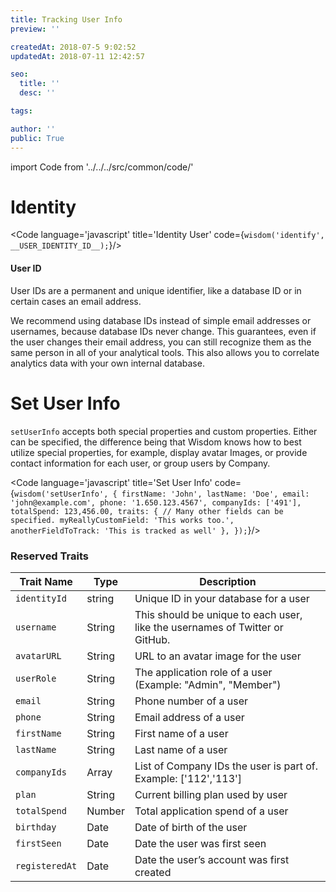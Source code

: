 ```yaml
---
title: Tracking User Info
preview: ''

createdAt: 2018-07-5 9:02:52
updatedAt: 2018-07-11 12:42:57

seo:
  title: ''
  desc: ''

tags:

author: ''
public: True
---
```

import Code from '../../../src/common/code/'


# Identity

<Code language='javascript' title='Identity User' code={`
wisdom('identify', __USER_IDENTITY_ID__);
`}/>


<!-- #####Anonymous ID
There are certain cases where you don’t actually know who the user is according to your database, but you still want to be able to tie them to traits, events or page views. For example, you may not know who a user is when tracking newsletter signups or anonymous page views.

In these cases, you should use an Anonymous ID.

The Anonymous ID can be any pseudo-unique identifier. For example, on your servers you can use a Session ID. If you don’t have any readily available identifier, you can always generate a new random one — we recommend UUIDs.

Note: Our browser and mobile libraries automatically use Anonymous IDs under the covers to keep track of users as they navigate around your website or app, so you don’t need to worry about them when using those libraries.
 -->


#### User ID
User IDs are a permanent and unique identifier, like a database ID or in certain cases an email address.

We recommend using database IDs instead of simple email addresses or usernames, because database IDs never change. This guarantees, even if the user changes their email address, you can still recognize them as the same person in all of your analytical tools. This also allows you to correlate analytics data with your own internal database.




<div class='spacer64'></div>


# Set User Info

`setUserInfo` accepts both special properties and custom properties. Either can be specified, the difference being that Wisdom knows how to best utilize special properties, for example, display avatar Images, or provide contact information for each user, or group users by Company.


<div class='spacer64'></div>


<Code language='javascript' title='Set User Info' code={`
wisdom('setUserInfo', {
  firstName: 'John',
  lastName: 'Doe',
  email: 'john@example.com',
  phone: '1.650.123.4567',
  companyIds: ['491'], 
  totalSpend: 123,456.00,
  traits: {
    // Many other fields can be specified.
    myReallyCustomField: 'This works too.',
    anotherFieldToTrack: 'This is tracked as well'
  },
});
`}/>


<div class='spacer64'></div>


### Reserved Traits

Trait Name | Type | Description
---|---|---
`identityId`   |  string  | Unique ID in your database for a user
`username`     |  String  | This should be unique to each user, like the usernames of Twitter or GitHub.
`avatarURL`    |  String  | URL to an avatar image for the user
`userRole`     |  String  | The application role of a user (Example: "Admin", "Member")
`email`        |  String  | Phone number of a user
`phone`        |  String  | Email address of a user
`firstName`    |  String  | First name of a user
`lastName`     |  String  | Last name of a user
`companyIds`   |  Array   | List of Company IDs the user is part of. Example: ['112','113']
`plan`         |  String  | Current billing plan used by user
`totalSpend`   |  Number  | Total application spend of a user
`birthday`     |  Date    | Date of birth of the user
`firstSeen`    |  Date    | Date the user was first seen
`registeredAt` |  Date    | Date the user’s account was first created
